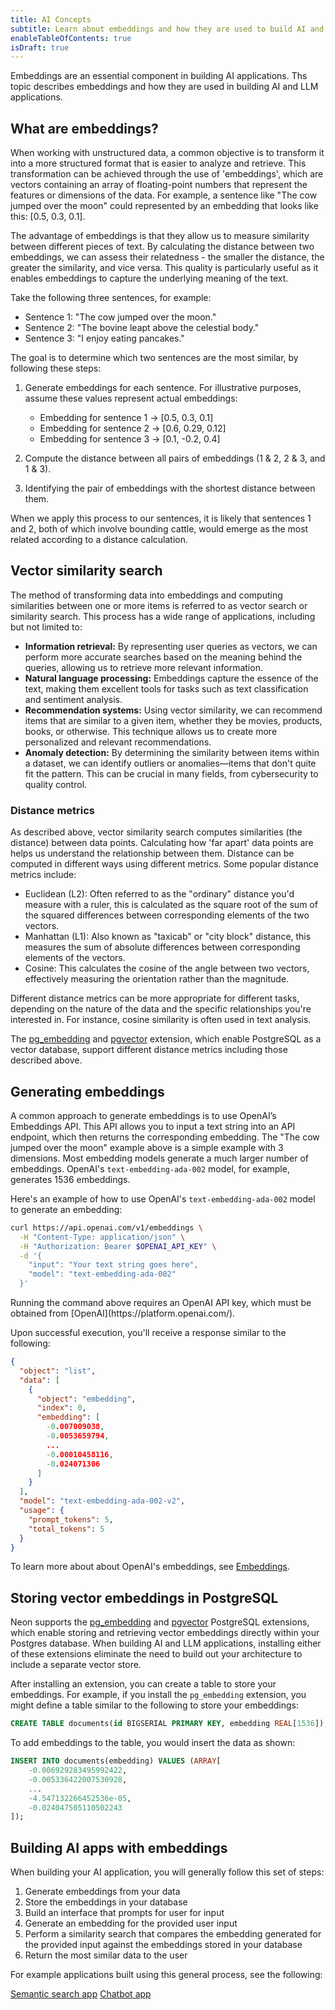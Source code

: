 ```yaml
---
title: AI Concepts
subtitle: Learn about embeddings and how they are used to build AI and LLM applications
enableTableOfContents: true
isDraft: true
---
```


Embeddings are an essential component in building AI applications. Ths topic describes embeddings and how they are used in building AI and LLM applications.

## What are embeddings?

When working with unstructured data, a common objective is to transform it into a more structured format that is easier to analyze and retrieve. This transformation can be achieved through the use of 'embeddings', which are vectors containing an array of floating-point numbers that represent the features or dimensions of the data. For example, a sentence like "The cow jumped over the moon" could  represented by an embedding that looks like this: [0.5, 0.3, 0.1].

The advantage of embeddings is that they allow us to measure similarity between different pieces of text. By calculating the distance between two embeddings, we can assess their relatedness - the smaller the distance, the greater the similarity, and vice versa. This quality is particularly useful as it enables embeddings to capture the underlying meaning of the text.

Take the following three sentences, for example:

- Sentence 1: "The cow jumped over the moon."
- Sentence 2: "The bovine leapt above the celestial body."
- Sentence 3: "I enjoy eating pancakes."

The goal is to determine which two sentences are the most similar, by following these steps:

1. Generate embeddings for each sentence. For illustrative purposes, assume these values represent actual embeddings:

    - Embedding for sentence 1 → [0.5, 0.3, 0.1]
    - Embedding for sentence 2 → [0.6, 0.29, 0.12]
    - Embedding for sentence 3 → [0.1, -0.2, 0.4]

2. Compute the distance between all pairs of embeddings (1 & 2, 2 & 3, and 1 & 3).

3. Identifying the pair of embeddings with the shortest distance between them.

When we apply this process to our sentences, it is likely that sentences 1 and 2, both of which involve bounding cattle, would emerge as the most related according to a distance calculation.

## Vector similarity search

The method of transforming data into embeddings and computing similarities between one or more items is referred to as vector search or similarity search. This process has a wide range of applications, including but not limited to:

- **Information retrieval:** By representing user queries as vectors, we can perform more accurate searches based on the meaning behind the queries, allowing us to retrieve more relevant information.
- **Natural language processing:** Embeddings capture the essence of the text, making them excellent tools for tasks such as text classification and sentiment analysis.
- **Recommendation systems:** Using vector similarity, we can recommend items that are similar to a given item, whether they be movies, products, books, or otherwise. This technique allows us to create more personalized and relevant recommendations.
- **Anomaly detection:** By determining the similarity between items within a dataset, we can identify outliers or anomalies—items that don't quite fit the pattern. This can be crucial in many fields, from cybersecurity to quality control.

### Distance metrics

As described above, vector similarity search computes similarities (the distance) between data points. Calculating how 'far apart' data points are helps us understand the relationship between them. Distance can be computed in different ways using different metrics. Some popular distance metrics include:

- Euclidean (L2): Often referred to as the "ordinary" distance you'd measure with a ruler, this is calculated as the square root of the sum of the squared differences between corresponding elements of the two vectors.
- Manhattan (L1): Also known as "taxicab" or "city block" distance, this measures the sum of absolute differences between corresponding elements of the vectors.
- Cosine: This calculates the cosine of the angle between two vectors, effectively measuring the orientation rather than the magnitude.

Different distance metrics can be more appropriate for different tasks, depending on the nature of the data and the specific relationships you're interested in. For instance, cosine similarity is often used in text analysis.

The [pg_embedding](/docs/extensions/pg_embedding) and [pgvector](/docs/extensions/pgvector) extension, which enable PostgreSQL as a vector database, support different distance metrics including those described above.

## Generating embeddings

A common approach to generate embeddings is to use OpenAI’s Embeddings API. This API allows you to input a text string into an API endpoint, which then returns the corresponding embedding. The "The cow jumped over the moon" example above is a simple example with 3 dimensions. Most embedding models generate a much larger number of embeddings. OpenAI's `text-embedding-ada-002` model, for example, generates 1536 embeddings.

Here's an example of how to use OpenAI's `text-embedding-ada-002` model to generate an embedding:

```bash
curl https://api.openai.com/v1/embeddings \
  -H "Content-Type: application/json" \
  -H "Authorization: Bearer $OPENAI_API_KEY" \
  -d '{
    "input": "Your text string goes here",
    "model": "text-embedding-ada-002"
  }'
```

<Admonition type="note">
Running the command above requires an OpenAI API key, which must be obtained from [OpenAI](https://platform.openai.com/).
</Admonition>

Upon successful execution, you'll receive a response similar to the following:

```json
{
  "object": "list",
  "data": [
    {
      "object": "embedding",
      "index": 0,
      "embedding": [
        -0.007009038,
        -0.0053659794,
        ...
        -0.00010458116,
        -0.024071306
      ]
    }
  ],
  "model": "text-embedding-ada-002-v2",
  "usage": {
    "prompt_tokens": 5,
    "total_tokens": 5
  }
}
```

To learn more about about OpenAI's embeddings, see [Embeddings](https://platform.openai.com/docs/guides/embeddings).

## Storing vector embeddings in PostgreSQL

Neon supports the [pg_embedding](/docs/extensions/pg_embedding) and [pgvector](/docs/extensions/pgvector) PostgreSQL extensions, which enable storing and retrieving vector embeddings directly within your Postgres database. When building AI and LLM applications, installing either of these extensions eliminate the need to build out your architecture to include a separate vector store.

After installing an extension, you can create a table to store your embeddings. For example, if you install the `pg_embedding` extension, you might define a table similar to the following to store your embeddings:

```sql
CREATE TABLE documents(id BIGSERIAL PRIMARY KEY, embedding REAL[1536]);
```

To add embeddings to the table, you would insert the data as shown:

```sql
INSERT INTO documents(embedding) VALUES (ARRAY[
    -0.006929283495992422,
    -0.005336422007530928,
    ...
    -4.547132266452536e-05,
    -0.024047505110502243
]);
```

## Building AI apps with embeddings

When building your AI application, you will generally follow this set of steps:

1. Generate embeddings from your data
2. Store the embeddings in your database
3. Build an interface that prompts for user for input
4. Generate an embedding for the provided user input
5. Perform a similarity search that compares the embedding generated for the provided input against the embeddings stored in your database
6. Return the most similar data to the user

For example applications built using this general process, see the following:

<DetailIconCards>
<a href="https://github.com/neondatabase/yc-idea-matcher" description="Build an AI-powered semantic search application with pg_embedding" icon="github">Semantic search app</a>
<a href="https://github.com/neondatabase/ask-neon" description="Build an AI-powered chatbot with pgvector" icon="github">Chatbot app</a>
</DetailIconCards>
